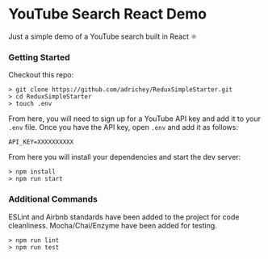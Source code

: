 # YouTube Search React Demo

Just a simple demo of a YouTube search built in React ⚛️

### Getting Started

Checkout this repo:

```
> git clone https://github.com/adrichey/ReduxSimpleStarter.git
> cd ReduxSimpleStarter
> touch .env
```

From here, you will need to sign up for a YouTube API key and add it to your `.env` file. Once you have the API key, open `.env` and add it as follows:

```
API_KEY=XXXXXXXXXX
```

From here you will install your dependencies and start the dev server:

```
> npm install
> npm run start
```

### Additional Commands

ESLint and Airbnb standards have been added to the project for code cleanliness. Mocha/Chai/Enzyme have been added for testing.

```
> npm run lint
> npm run test
```
